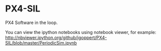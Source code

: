 PX4-SIL
=======

PX4 Software in the loop.

You can view the ipython notebooks using notebook viewer, for example:
http://nbviewer.ipython.org/github/jgoppert/PX4-SIL/blob/master/PeriodicSim.ipynb
